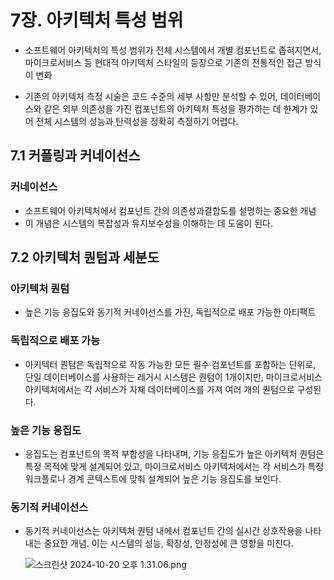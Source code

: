# 7장. 아키텍처 특성 범위

- 소프트웨어 아키텍처의 특성 범위가 전체 시스템에서 개별 컴포넌트로 좁혀지면서, 마이크로서비스 등 현대적 아키텍처 스타일의 등장으로 기존의 전통적인 접근 방식이 변화

- 기존의 아키텍처 측정 시술은 코드 수준의 세부 사항만 분석할 수 있어, 데이터베이스와 같은 외부 의존성을 가진 컴포넌트의 아키텍처 특성을 평가하는 데 한계가 있어 전체 시스템의 성능과 탄력성을 정확히 측정하기 어렵다.

## 7.1 커플링과 커네이선스

### 커네이선스

- 소프트웨어 아키텍처에서 컴포넌트 간의 의존성과결합도를 설명하는 중요한 개념
- 이 개념은 시스템의 복잡성과 유지보수성을 이해하는 데 도움이 된다.

## 7.2 아키텍처 퀀텀과 세분도

### 아키텍처 퀀텀

- 높은 기능 응집도와 동기적 커네이선스를 가진, 독립적으로 배포 가능한 아티팩트

### 독립적으로 배포 가능

- 아키텍터 퀀텀은 독립적으로 작동 가능한 모든 필수 컴포넌트를 포함하는 단위로, 단일 데이터베이스를 사용하는 레거시 시스템은 퀀텀이 1개이지만, 마이크로서비스 아키텍처에서는 각 서비스가 자체 데이터베이스를 가져 여러 개의 퀀텀으로 구성된다.

### 높은 기능 응집도

- 응집도는 컴포넌트의 목적 부합성을 나타내며, 기능 응집도가 높은 아키텍처 퀀텀은 특정 목적에 맞게 설계되어 있고, 마이크로서비스 아키텍처에서는 각 서비스가 특정 워크플로나 경계 콘텍스트에 맞춰 설계되어 높은 기능 응집도를 보인다.

### 동기적 커네이선스

- 동기적 커네이선스는 아키텍처 퀀텀 내에서 컴포넌트 간의 실시간 상호작용을 나타내는 중요한 개념. 이는 시스템의 성능, 확장성, 안정성에 큰 영향을 미친다.
    
    ![스크린샷 2024-10-20 오후 1.31.06.png](https://prod-files-secure.s3.us-west-2.amazonaws.com/fef31b45-5ba1-48ad-8b81-f071e47abdeb/2115d248-8725-4679-94f1-ff8113cd5b57/%E1%84%89%E1%85%B3%E1%84%8F%E1%85%B3%E1%84%85%E1%85%B5%E1%86%AB%E1%84%89%E1%85%A3%E1%86%BA_2024-10-20_%E1%84%8B%E1%85%A9%E1%84%92%E1%85%AE_1.31.06.png)
